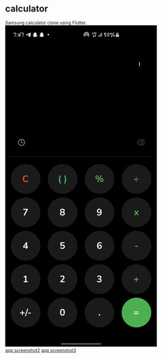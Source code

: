 # calculator

Samsung calculator clone using Flutter.
![app screenshot1](https://github.com/MrKhay/Samsung-Calculator-Clone/blob/master/assests/screenshot/screenshot1.jpg)
[app screenshot2](https://github.com/MrKhay/Samsung-Calculator-Clone/blob/master/assests/screenshot/Screenshot_20230328-195618.jpg)
[app screenshot3](https://github.com/MrKhay/Samsung-Calculator-Clone/blob/master/assests/screenshot/screenshot3.jpg)
